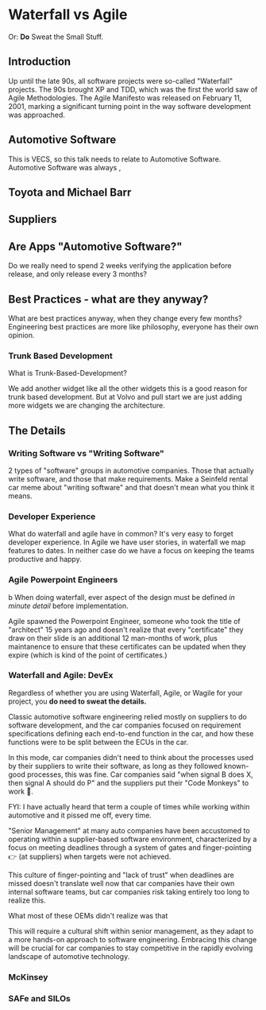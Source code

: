 # Waterfall vs Agile

Or: **Do** Sweat the Small Stuff.

## Introduction

Up until the late 90s, all software projects were so-called "Waterfall" projects. The 90s brought XP and TDD, which was the first the world saw of Agile Methodologies.  The Agile Manifesto was released on February 11, 2001, marking a significant turning point in the way software development was approached. 

## Automotive Software

This is VECS, so this talk needs to relate to Automotive Software. Automotive Software was always , 


## Toyota and Michael Barr

## Suppliers

## Are Apps "Automotive Software?"

Do we really need to spend 2 weeks verifying the application before release, and only release every 3 months?

## Best Practices - what are they anyway?

What are best practices anyway, when they change every few months? Engineering best practices are more like philosophy, everyone has their own opinion.

### Trunk Based Development

What is Trunk-Based-Development?

We add another widget like all the other widgets this is a good reason for trunk based development. But at Volvo and pull start we are just adding more widgets we are changing the architecture.

## The Details

### Writing Software vs "Writing Software"

2 types of "software" groups in automotive companies. Those that actually write software, and those that make requirements. Make a Seinfeld rental car meme about "writing software" and that doesn't mean what you think it means.


### Developer Experience

What do waterfall and agile have in common? It's very easy to forget developer experience. In Agile we have user stories, in waterfall we map features to dates. In neither case do we have a focus on keeping the teams productive and happy.

### Agile Powerpoint Engineers
b
When doing waterfall, ever aspect of the design must be defined *in minute detail* before implementation.

Agile spawned the Powerpoint Engineer, someone who took the title of "architect" 15 years ago and doesn't realize that every "certificate" they draw on their slide is an additional 12 man-months of work, plus maintanence to ensure that these certificates can be updated when they expire (which is kind of the point of certificates.)

### Waterfall and Agile: DevEx

Regardless of whether you are using Waterfall, Agile, or Wagile for your project, you **do need to sweat the details.** 

Classic automotive software engineering relied mostly on suppliers to do software development, and the car companies focused on requirement specifications defining each end-to-end function in the car, and how these functions were to be split between the ECUs in the car.

In this mode, car companies didn't need to think about the processes used by their suppliers to write their software, as long as they followed known-good processes, this was fine. Car companies said "when signal B does X, then signal A should do P" and the suppliers put their "Code Monkeys" to work 🙈.

FYI: I have actually heard that term a couple of times while working within automotive and it pissed me off, every time.

"Senior Management" at many auto companies have been accustomed to operating within a supplier-based software environment, characterized by a focus on meeting deadlines through a system of gates and finger-pointing 👉 (at suppliers) when targets were not achieved.

This culture of finger-pointing and "lack of trust" when deadlines are missed doesn't translate well now that car companies have their own internal software teams, but car companies risk taking entirely too long to realize this.

What most of these OEMs didn't realize was that 

This will require a cultural shift within senior management, as they adapt to a more hands-on approach to software engineering. Embracing this change will be crucial for car companies to stay competitive in the rapidly evolving landscape of automotive technology. 

### McKinsey

### SAFe and SILOs